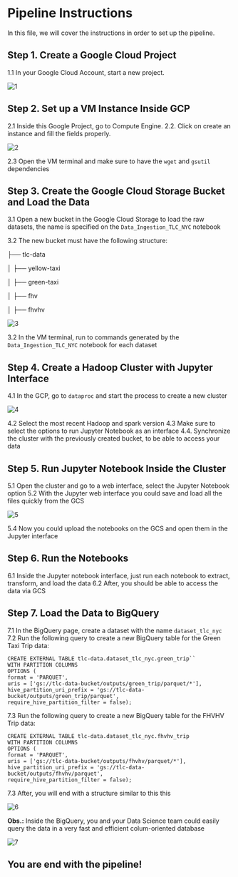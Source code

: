 # Pipeline Instructions

In this file, we will cover the instructions in order to set up the pipeline.

## Step 1. Create a Google Cloud Project

1.1 In your Google Cloud Account, start a new project.

![1](./images/project.PNG "Google Cloud Project")

## Step 2. Set up a VM Instance Inside GCP

2.1 Inside this Google Project, go to Compute Engine.
2.2. Click on create an instance and fill the fields properly.

![2](./images/VmInstance.PNG "VM Instance")

2.3 Open the VM terminal and make sure to have the `wget` and `gsutil` dependencies

## Step 3. Create the Google Cloud Storage Bucket and Load the Data

3.1 Open a new bucket in the Google Cloud Storage to load the raw datasets, the name is specified on the `Data_Ingestion_TLC_NYC` notebook

3.2 The new bucket must have the following structure:

├── tlc-data

│   ├── yellow-taxi

│   ├── green-taxi

│   ├── fhv

│   ├── fhvhv


![3](./images/bucket.PNG "Bucket")

3.2 In the VM terminal, run to commands generated by the `Data_Ingestion_TLC_NYC` notebook for each dataset

## Step 4. Create a Hadoop Cluster with Jupyter Interface

4.1 In the GCP, go to `dataproc` and start the process to create a new cluster

![4](./images/proc.PNG "proc")

4.2 Select the most recent Hadoop and spark version
4.3 Make sure to select the options to run Jupyter Notebook as an interface
4.4. Synchronize the cluster with the previously created bucket, to be able to access your data

## Step 5. Run Jupyter Notebook Inside the Cluster

5.1 Open the cluster and go to a web interface, select the Jupyter Notebook option
5.2 With the Jupyter web interface you could save and load all the files quickly from the GCS

![5](./images/proc.PNG "jupyter")

5.4 Now you could upload the notebooks on the GCS and open them in the Jupyter interface

## Step 6. Run the Notebooks

6.1 Inside the Jupyter notebook interface, just run each notebook to extract, transform, and load the data
6.2 After, you should be able to access the data via GCS

## Step 7. Load the Data to BigQuery

7.1 In the BigQuery page, create a dataset with the name `dataset_tlc_nyc`
7.2 Run the following query to create a new BigQuery table for the Green Taxi Trip data:

~~~~
CREATE EXTERNAL TABLE tlc-data.dataset_tlc_nyc.green_trip``
WITH PARTITION COLUMNS
OPTIONS (
format = 'PARQUET',
uris = ['gs://tlc-data-bucket/outputs/green_trip/parquet/*'],
hive_partition_uri_prefix = 'gs://tlc-data-bucket/outputs/green_trip/parquet',
require_hive_partition_filter = false);
~~~~

7.3 Run the following query to create a new BigQuery table for the FHVHV Trip data:

~~~~
CREATE EXTERNAL TABLE tlc-data.dataset_tlc_nyc.fhvhv_trip
WITH PARTITION COLUMNS
OPTIONS (
format = 'PARQUET',
uris = ['gs://tlc-data-bucket/outputs/fhvhv/parquet/*'],
hive_partition_uri_prefix = 'gs://tlc-data-bucket/outputs/fhvhv/parquet',
require_hive_partition_filter = false);
~~~~

7.3 After, you will end with a structure similar to this this

![6](./images/bigquery.PNG "bigquery")

**Obs.:** Inside the BigQuery, you and your Data Science team could easily query the data in a very fast and efficient colum-oriented database

![7](./images/exampleBigQuery.PNG "bigquery example")

## You are end with the pipeline!





